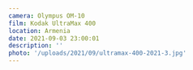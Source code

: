 ```yaml
---
camera: Olympus OM-10
film: Kodak UltraMax 400
location: Armenia
date: 2021-09-03 23:00:01
description: ''
photo: '/uploads/2021/09/ultramax-400-2021-3.jpg'
---
```

